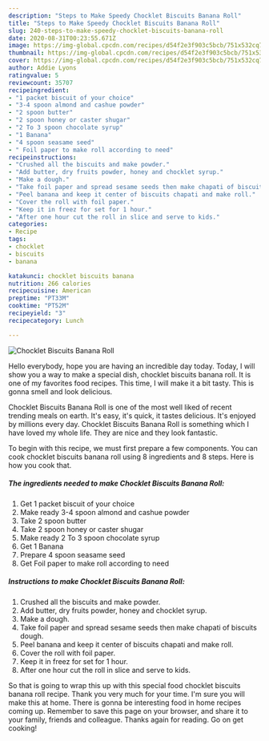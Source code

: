 ```yaml
---
description: "Steps to Make Speedy Chocklet Biscuits Banana Roll"
title: "Steps to Make Speedy Chocklet Biscuits Banana Roll"
slug: 240-steps-to-make-speedy-chocklet-biscuits-banana-roll
date: 2020-08-31T00:23:55.671Z
image: https://img-global.cpcdn.com/recipes/d54f2e3f903c5bcb/751x532cq70/chocklet-biscuits-banana-roll-recipe-main-photo.jpg
thumbnail: https://img-global.cpcdn.com/recipes/d54f2e3f903c5bcb/751x532cq70/chocklet-biscuits-banana-roll-recipe-main-photo.jpg
cover: https://img-global.cpcdn.com/recipes/d54f2e3f903c5bcb/751x532cq70/chocklet-biscuits-banana-roll-recipe-main-photo.jpg
author: Addie Lyons
ratingvalue: 5
reviewcount: 35707
recipeingredient:
- "1 packet biscuit of your choice"
- "3-4 spoon almond and cashue powder"
- "2 spoon butter"
- "2 spoon honey or caster shugar"
- "2 To 3 spoon chocolate syrup"
- "1 Banana"
- "4 spoon seasame seed"
- " Foil paper to make roll according to need"
recipeinstructions:
- "Crushed all the biscuits and make powder."
- "Add butter, dry fruits powder, honey and chocklet syrup."
- "Make a dough."
- "Take foil paper and spread sesame seeds then make chapati of biscuits dough."
- "Peel banana and keep it center of biscuits chapati and make roll."
- "Cover the roll with foil paper."
- "Keep it in freez for set for 1 hour."
- "After one hour cut the roll in slice and serve to kids."
categories:
- Recipe
tags:
- chocklet
- biscuits
- banana

katakunci: chocklet biscuits banana 
nutrition: 266 calories
recipecuisine: American
preptime: "PT33M"
cooktime: "PT52M"
recipeyield: "3"
recipecategory: Lunch

---
```



![Chocklet Biscuits Banana Roll](https://img-global.cpcdn.com/recipes/d54f2e3f903c5bcb/751x532cq70/chocklet-biscuits-banana-roll-recipe-main-photo.jpg)

Hello everybody, hope you are having an incredible day today. Today, I will show you a way to make a special dish, chocklet biscuits banana roll. It is one of my favorites food recipes. This time, I will make it a bit tasty. This is gonna smell and look delicious.



Chocklet Biscuits Banana Roll is one of the most well liked of recent trending meals on earth. It's easy, it's quick, it tastes delicious. It's enjoyed by millions every day. Chocklet Biscuits Banana Roll is something which I have loved my whole life. They are nice and they look fantastic.


To begin with this recipe, we must first prepare a few components. You can cook chocklet biscuits banana roll using 8 ingredients and 8 steps. Here is how you cook that.

<!--inarticleads1-->

##### The ingredients needed to make Chocklet Biscuits Banana Roll:

1. Get 1 packet biscuit of your choice
1. Make ready 3-4 spoon almond and cashue powder
1. Take 2 spoon butter
1. Take 2 spoon honey or caster shugar
1. Make ready 2 To 3 spoon chocolate syrup
1. Get 1 Banana
1. Prepare 4 spoon seasame seed
1. Get  Foil paper to make roll according to need




<!--inarticleads2-->

##### Instructions to make Chocklet Biscuits Banana Roll:

1. Crushed all the biscuits and make powder.
1. Add butter, dry fruits powder, honey and chocklet syrup.
1. Make a dough.
1. Take foil paper and spread sesame seeds then make chapati of biscuits dough.
1. Peel banana and keep it center of biscuits chapati and make roll.
1. Cover the roll with foil paper.
1. Keep it in freez for set for 1 hour.
1. After one hour cut the roll in slice and serve to kids.




So that is going to wrap this up with this special food chocklet biscuits banana roll recipe. Thank you very much for your time. I'm sure you will make this at home. There is gonna be interesting food in home recipes coming up. Remember to save this page on your browser, and share it to your family, friends and colleague. Thanks again for reading. Go on get cooking!
